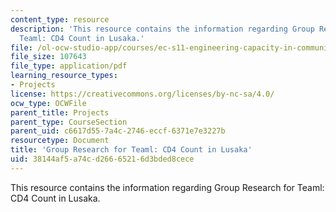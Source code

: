 ```yaml
---
content_type: resource
description: 'This resource contains the information regarding Group Research for
  Teaml: CD4 Count in Lusaka.'
file: /ol-ocw-studio-app/courses/ec-s11-engineering-capacity-in-community-based-healthcare-fall-2005/38144af5a74cd26665216d3bded8cece_MITEC_S11F05_cd4_cidrz.pdf
file_size: 107643
file_type: application/pdf
learning_resource_types:
- Projects
license: https://creativecommons.org/licenses/by-nc-sa/4.0/
ocw_type: OCWFile
parent_title: Projects
parent_type: CourseSection
parent_uid: c6617d55-7a4c-2746-eccf-6371e7e3227b
resourcetype: Document
title: 'Group Research for Teaml: CD4 Count in Lusaka'
uid: 38144af5-a74c-d266-6521-6d3bded8cece
---
```

This resource contains the information regarding Group Research for Teaml: CD4 Count in Lusaka.